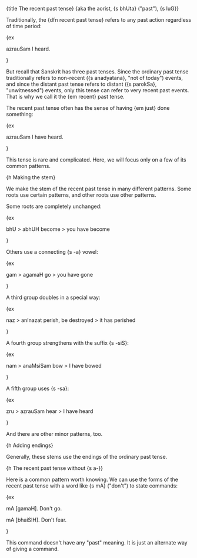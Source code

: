 {title The recent past tense}
{aka the aorist, {s bhUta} ("past"), {s luG}}

Traditionally, the {dfn recent past tense} refers to any past action regardless
of time period:

{ex

azrauSam
I heard.

}

But recall that Sanskrit has three past tenses. Since the ordinary past tense
traditionally refers to non-recent ({s anadyatana}, "not of today") events, and
since the distant past tense refers to distant ({s parokSa}, "unwitnessed")
events, only this tense can refer to very recent past events. That is why we
call it the {em recent} past tense.

The recent past tense often has the sense of having {em just} done something:

{ex

azrauSam
I have heard.

}

This tense is rare and complicated. Here, we will focus only on a few of its
common patterns.


{h Making the stem}

We make the stem of the recent past tense in many different patterns. Some
roots use certain patterns, and other roots use other patterns.

Some roots are completely unchanged:

{ex

bhU > abhUH
become > you have become

}

Others use a connecting {s -a} vowel:

{ex

gam > agamaH
go > you have gone

}

A third group doubles in a special way:

{ex

naz > anInazat
perish, be destroyed > it has perished


}

A fourth group strengthens with the suffix {s -siS}:

{ex

nam > anaMsiSam
bow > I have bowed

}

A fifth group uses {s -sa}:

{ex

zru > azrauSam
hear > I have heard

}

And there are other minor patterns, too.


{h Adding endings}

Generally, these stems use the endings of the ordinary past tense.


{h The recent past tense without {s a-}}

Here is a common pattern worth knowing. We can use the forms of the recent past
tense with a word like {s mA} ("don't") to state commands:

{ex

mA [gamaH].
Don't go.

mA [bhaiSIH].
Don't fear.

}

This command doesn't have any "past" meaning. It is just an alternate way of
giving a command.
